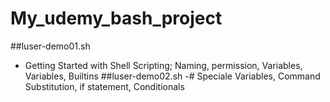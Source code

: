 # My_udemy_bash_project
##luser-demo01.sh
- Getting Started with Shell Scripting; Naming, permission, Variables, Variables, Builtins
##luser-demo02.sh
-# Speciale Variables, Command Substitution, if statement, Conditionals
